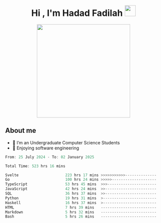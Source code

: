 <h1 align="center">Hi , I'm Hadad Fadilah <img src="https://media.giphy.com/media/hvRJCLFzcasrR4ia7z/giphy.gif" width="35"></h1>

<p align="center">
<img src="https://media.tenor.com/78dNivDemDAAAAAi/speech-bubble-venti.gif" width="300"/>    
</p>


##  About me
- 🔭 I’m an Undergraduate Computer Science Students
- 🌱 Enjoying software engineering

<!--START_SECTION:waka-->

```go
From: 25 July 2024 - To: 02 January 2025

Total Time: 523 hrs 16 mins

Svelte                     223 hrs 17 mins >>>>>>>>>>>--------------   42.47 %
Go                         100 hrs 24 mins >>>>>--------------------   19.10 %
TypeScript                 53 hrs 45 mins  >>>----------------------   10.23 %
JavaScript                 42 hrs 24 mins  >>-----------------------   08.07 %
SQL                        36 hrs 37 mins  >>-----------------------   06.97 %
Python                     19 hrs 31 mins  >------------------------   03.71 %
Haskell                    16 hrs 37 mins  >------------------------   03.16 %
HTML                       7 hrs 39 mins   -------------------------   01.46 %
Markdown                   5 hrs 32 mins   -------------------------   01.06 %
Bash                       5 hrs 26 mins   -------------------------   01.03 %
```

<!--END_SECTION:waka-->




<!--
**Fadil-Tao/Fadil-Tao** is a ✨ _special_ ✨ repository because its `README.md` (this file) appears on your GitHub profile.


